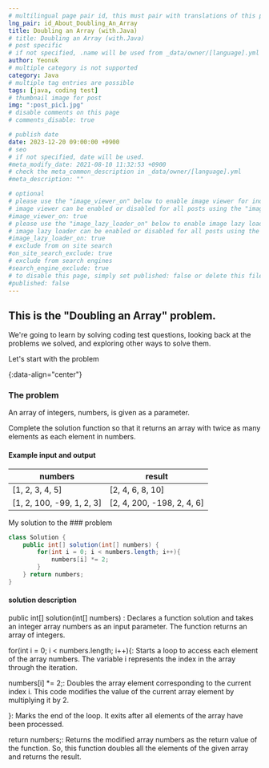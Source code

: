 ```yaml
---
# multilingual page pair id, this must pair with translations of this page. (This name must be unique)
lng_pair: id_About_Doubling_An_Array
title: Doubling an Array (with.Java)
# title: Doubling an Array (with.Java)
# post specific
# if not specified, .name will be used from _data/owner/[language].yml
author: Yeonuk
# multiple category is not supported
category: Java
# multiple tag entries are possible
tags: [java, coding test]
# thumbnail image for post
img: ":post_pic1.jpg"
# disable comments on this page
# comments_disable: true

# publish date
date: 2023-12-20 09:00:00 +0900
# seo
# if not specified, date will be used.
#meta_modify_date: 2021-08-10 11:32:53 +0900
# check the meta_common_description in _data/owner/[language].yml
#meta_description: ""

# optional
# please use the "image_viewer_on" below to enable image viewer for individual pages or posts (_posts/ or [language]/_posts folders).
# image viewer can be enabled or disabled for all posts using the "image_viewer_posts: true" setting in _data/conf/main.yml.
#image_viewer_on: true
# please use the "image_lazy_loader_on" below to enable image lazy loader for individual pages or posts (_posts/ or [language]/_posts folders).
# image lazy loader can be enabled or disabled for all posts using the "image_lazy_loader_posts: true" setting in _data/conf/main.yml.
#image_lazy_loader_on: true
# exclude from on site search
#on_site_search_exclude: true
# exclude from search engines
#search_engine_exclude: true
# to disable this page, simply set published: false or delete this file
#published: false
---
```


<!-- outline-start -->

## This is the "Doubling an Array" problem.

We're going to learn by solving coding test questions, looking back at the problems we solved, and exploring other ways to solve them.

Let's start with the problem

{:data-align="center"}

<!-- outline-end -->

### The problem

An array of integers, numbers, is given as a parameter.

Complete the solution function so that it returns an array with twice as many elements as each element in numbers.

#### Example input and output

| numbers                   | result                     |
| ------------------------- | -------------------------- |
| [1, 2, 3, 4, 5]           | [2, 4, 6, 8, 10]           |
| [1, 2, 100, -99, 1, 2, 3] | [2, 4, 200, -198, 2, 4, 6] |

My solution to the ### problem

```java
class Solution {
    public int[] solution(int[] numbers) {
        for(int i = 0; i < numbers.length; i++){
            numbers[i] *= 2;
        }
    } return numbers;
}
```

#### solution description

public int[] solution(int[] numbers) : Declares a function solution and takes an integer array numbers as an input parameter. The function returns an array of integers.

for(int i = 0; i < numbers.length; i++){: Starts a loop to access each element of the array numbers. The variable i represents the index in the array through the iteration.

numbers[i] \*= 2;: Doubles the array element corresponding to the current index i. This code modifies the value of the current array element by multiplying it by 2.

}: Marks the end of the loop. It exits after all elements of the array have been processed.

return numbers;: Returns the modified array numbers as the return value of the function. So, this function doubles all the elements of the given array and returns the result.
